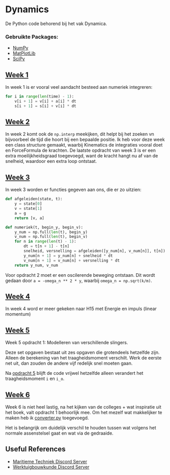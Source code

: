 # Dynamics
De Python code behorend bij het vak Dynamica. 

### Gebruikte Packages:
- [NumPy](https://numpy.org/)
- [MatPlotLib](https://matplotlib.org/stable/index.html)
- [SciPy](https://www.scipy.org/)

## [Week 1](https://github.com/AlexRemstedt/dynamics/tree/master/week%201)
In week 1 is er vooral veel aandacht besteed aan numeriek integreren:

```python
for i in range(len(time) - 1):
    v[i + 1] = v[i] + a[i] * dt
    s[i + 1] = s[i] + v[i] * dt
```

## [Week 2](https://github.com/AlexRemstedt/dynamics/tree/master/week%202)
In week 2 komt ook de `np.interp` meekijken, dit helpt bij het zoeken vn bijvoorbeel de tijd die hoort bij een bepaalde positie. Ik heb voor deze week een class structure gemaakt, waarbij Kinematics de integraties vooral doet en ForceFormula de krachten. De laatste opdracht van week 3 is er een extra moeilijkheidsgraad toegevoegd, want de kracht hangt nu af van de snelheid, waardoor een extra loop ontstaat.

## [Week 3](https://github.com/AlexRemstedt/dynamics/tree/master/week%203)
In week 3 worden er functies gegeven aan ons, die er zo uitzien:

```python
def afgeleiden(state, t):
    y = state[0]
    v = state[1]
    a = g
    return [v, a]
```

```python
def numeriek(t, begin_y, begin_v):
    y_num = np.full(len(t), begin_y)
    v_num = np.full(len(t), begin_v)
    for n in range(len(t) - 1):
        dt = t[n + 1] - t[n]
        snelheid, versnelling = afgeleiden([y_num[n], v_num[n]], t[n])
        y_num[n + 1] = y_num[n] + snelheid * dt
        v_num[n + 1] = v_num[n] + versnelling * dt
    return y_num, v_num

```

Voor opdracht 2 moet er een oscilerende beweging ontstaan. Dit wordt gedaan door `a = -omega_n ** 2 * y`, waarbij `omega_n = np.sqrt(k/m)`.

## [Week 4](https://github.com/AlexRemstedt/dynamics/tree/master/week%204)
In week 4 word er meer gekeken naar H15 met Energie en impuls (linear momentum)

## [Week 5](https://github.com/AlexRemstedt/dynamics/tree/master/week%205)
Week 5 opdracht 1: Modelleren van verschillende slingers.

Deze set opgaven bestaat uit zes opgaven die grotendeels hetzelfde zijn. Alleen de berekening van het traagheidsmoment verschilt. Werk de eerste net uit, dan zouden de andere vijf redelijk snel moeten gaan.

Na [opdracht 5](https://github.com/AlexRemstedt/dynamics/blob/master/week%205/opdracht_4.py) blijft de code vrijwel hetzelfde alleen verandert het traagheidsmoment `i` en `i_o`.

## [Week 6](https://github.com/AlexRemstedt/dynamics/tree/master/week%206)
Week 6 is niet heel lastig, na het kijken van de colleges + wat inspiratie uit het boek, valt opdracht 1 behoorlijk mee. Om het mezelf wat makkelijker te maken heb ik [converter.py](https://github.com/AlexRemstedt/dynamics/blob/master/converter.py) toegevoegd. 

Het is belangrijk om duidelijk verschil te houden tussen wat volgens het normale assenstelsel gaat en wat via de gedraaide.

## Useful References
- [Maritieme Techniek Discord Server](https://discord.gg/gc8EsQxTcu)
- [Werktuigbouwkunde Discord Server](https://discord.gg/gc8EsQxTcu)
